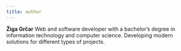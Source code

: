 ```yaml
---
title: author
---
```


**Žiga Grčar** Web and software developer with a bachelor’s degree in information technology and computer science. Developing modern solutions for different types of projects. 
